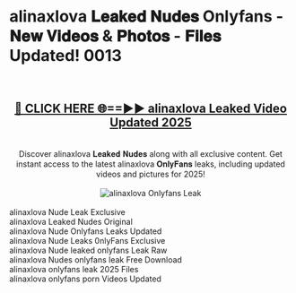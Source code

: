 <h1>alinaxlova 𝐋𝐞𝐚𝐤𝐞𝐝 𝐍𝐮𝐝𝐞𝐬 Onlyfans - 𝐍𝐞𝐰 𝐕𝐢𝐝𝐞𝐨𝐬 & 𝐏𝐡𝐨𝐭𝐨𝐬 - 𝐅𝐢𝐥𝐞𝐬 Updated! 0013</h1>
        <br>
        <div align="center">
        <h2><a href="https://ishortn.ink/bxWkSV7Me" rel="nofollow">🔴 CLICK HERE 🌐==►► <b>alinaxlova Leaked Video Updated 2025</b></a></h2>
        <br>
        Discover alinaxlova 𝐋𝐞𝐚𝐤𝐞𝐝 𝐍𝐮𝐝𝐞𝐬 along with all exclusive content. Get instant access to the latest alinaxlova 𝐎𝐧𝐥𝐲𝐅𝐚𝐧𝐬 leaks, including updated videos and pictures for 2025!
        <br>
        <br>
        <a href="https://ishortn.ink/bxWkSV7Me" rel="nofollow" data-target="animated-image.originalLink">
            <img src="https://i.imgur.com/1EjSzPs.png" alt="alinaxlova Onlyfans Leak" style="max-width: 100%; display: inline-block;" data-target="animated-image.originalImage">
        </a>
        </div>
        <br>
        alinaxlova Nude Leak Exclusive<br>
        alinaxlova Leaked Nudes Original<br>
        alinaxlova Nude Onlyfans Leaks Updated<br>
        alinaxlova Nude Leaks 0nlyFans Exclusive<br>
        alinaxlova Nude leaked onlyfans Leak Raw<br>
        alinaxlova Nudes onlyfans leak Free Download<br>
        alinaxlova onlyfans leak 2025 Files<br>
        alinaxlova onlyfans porn Videos Updated<br>